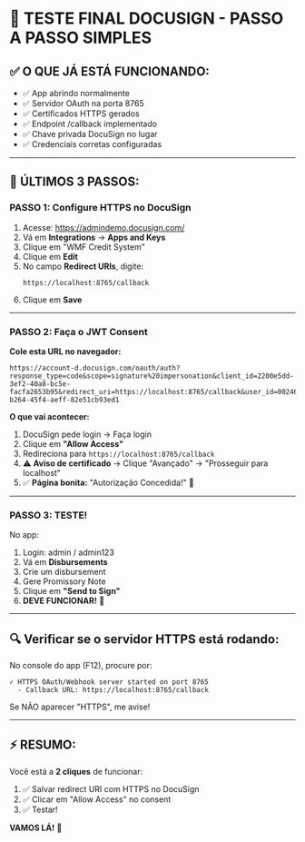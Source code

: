 # 🚀 TESTE FINAL DOCUSIGN - PASSO A PASSO SIMPLES

## ✅ O QUE JÁ ESTÁ FUNCIONANDO:

- ✅ App abrindo normalmente
- ✅ Servidor OAuth na porta 8765
- ✅ Certificados HTTPS gerados
- ✅ Endpoint /callback implementado
- ✅ Chave privada DocuSign no lugar
- ✅ Credenciais corretas configuradas

---

## 🎯 ÚLTIMOS 3 PASSOS:

### **PASSO 1: Configure HTTPS no DocuSign**

1. Acesse: https://admindemo.docusign.com/
2. Vá em **Integrations** → **Apps and Keys**
3. Clique em "WMF Credit System"
4. Clique em **Edit**
5. No campo **Redirect URIs**, digite:
   ```
   https://localhost:8765/callback
   ```
6. Clique em **Save**

---

### **PASSO 2: Faça o JWT Consent**

**Cole esta URL no navegador:**
```
https://account-d.docusign.com/oauth/auth?response_type=code&scope=signature%20impersonation&client_id=2200e5dd-3ef2-40a8-bc5e-facfa2653b95&redirect_uri=https://localhost:8765/callback&user_id=00246cfe-b264-45f4-aeff-82e51cb93ed1
```

**O que vai acontecer:**
1. DocuSign pede login → Faça login
2. Clique em **"Allow Access"**
3. Redireciona para `https://localhost:8765/callback`
4. ⚠️ **Aviso de certificado** → Clique "Avançado" → "Prosseguir para localhost"
5. ✅ **Página bonita:** "Autorização Concedida!" 🎉

---

### **PASSO 3: TESTE!**

No app:
1. Login: admin / admin123
2. Vá em **Disbursements**
3. Crie um disbursement
4. Gere Promissory Note
5. Clique em **"Send to Sign"**
6. **DEVE FUNCIONAR!** 🎊

---

## 🔍 Verificar se o servidor HTTPS está rodando:

No console do app (F12), procure por:
```
✓ HTTPS OAuth/Webhook server started on port 8765
  - Callback URL: https://localhost:8765/callback
```

Se NÃO aparecer "HTTPS", me avise!

---

## ⚡ RESUMO:

Você está a **2 cliques** de funcionar:
1. ✅ Salvar redirect URI com HTTPS no DocuSign
2. ✅ Clicar em "Allow Access" no consent
3. ✅ Testar!

**VAMOS LÁ!** 🚀

